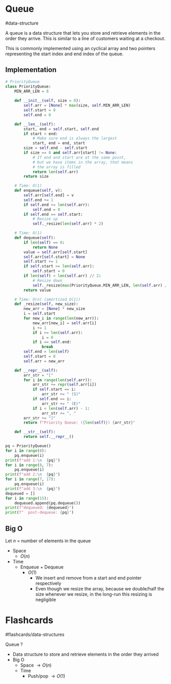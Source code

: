 # Queue
#data-structure 

A queue is a data structure that lets you store and retrieve elements in the order they arrive. This is similar to a line of customers waiting at a checkout.

This is commonly implemented using an cyclical array and two pointers representing the start index and end index of the queue.
## Implementation
```python
# PriorityQueue
class PriorityQueue:
	MIN_ARR_LEN = 8
	
	def __init__(self, size = 0):
		self.arr = [None] * max(size, self.MIN_ARR_LEN)
		self.start = 0
		self.end = 0

	def __len__(self):
		start, end = self.start, self.end
		if start > end:
			# Make sure end is always the largest
			start, end = end, start
		size = self.end - self.start
		if size == 0 and self.arr[start] != None:
			# If end and start are at the same point,
			# but we have items in the array, that means
			# the array is filled
			return len(self.arr)
		return size

	# Time: O(1)
	def enqueue(self, v):
		self.arr[self.end] = v
		self.end += 1
		if self.end >= len(self.arr):
			self.end = 0
		if self.end == self.start:
			# Resize up
			self._resize(len(self.arr) * 2)

	# Time: O(1)
	def dequeue(self):
		if len(self) == 0:
			return None
		value = self.arr[self.start]
		self.arr[self.start] = None
		self.start += 1
		if self.start >= len(self.arr):
			self.start = 0
		if len(self) < len(self.arr) // 2:
			# Resize down  
			self._resize(max(PriorityQueue.MIN_ARR_LEN, len(self.arr) // 2))
		return value

	# Time: O(n) (amortized O(1))
	def _resize(self, new_size):
		new_arr = [None] * new_size
		i = self.start
		for new_i in range(len(new_arr)):
			new_arr[new_i] = self.arr[i]
			i += 1
			if i >= len(self.arr):
				i = 0
			if i == self.end:
				break
		self.end = len(self)
		self.start = 0
		self.arr = new_arr

	def __repr__(self):
		arr_str = "["
		for i in range(len(self.arr)):
			arr_str += repr(self.arr[i])
			if self.start == i:
				arr_str += " (S)"
			if self.end == i:
				arr_str += " (E)"
			if i < len(self.arr) - 1:
				arr_str += ", "
		arr_str += "]"
		return f"Priority Queue: ({len(self)}) {arr_str}"

	def __str__(self):
		return self.__repr__()

pq = PriorityQueue()
for i in range(8):
	pq.enqueue(i)
print(f"add 1:\n  {pq}")
for i in range(8, 7):
	pq.enqueue(i)
print(f"add 2:\n  {pq}")
for i in range(7, 17):
	pq.enqueue(i)
print(f"add 3:\n  {pq}")
dequeued = []
for i in range(15):
	dequeued.append(pq.dequeue())
print(f"dequeued: {dequeued}")
print(f"  post-dequeue: {pq}")
```
## Big O
Let $n$ = number of elements in the queue
- Space
	- $O(n)$
- Time
	- Enqueue + Dequeue
		- $O(1)$
			- We insert and remove from a start and end pointer respectively
			- Even though we resize the array, because we double/half the size whenever we resize, in the long-run this resizing is negligible

# Flashcards
#flashcards/data-structures 

Queue
?
- Data structure to store and retrieve elements in the order they arrived
- Big O
	- Space $\to O(n)$
	- Time
		- Push/pop $\to O(1)$
<!--SR:!2025-01-06,4,270-->